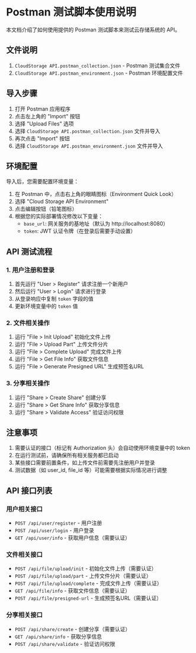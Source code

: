 # Postman 测试脚本使用说明

本文档介绍了如何使用提供的 Postman 测试脚本来测试云存储系统的 API。

## 文件说明

1. `CloudStorage API.postman_collection.json` - Postman 测试集合文件
2. `CloudStorage API.postman_environment.json` - Postman 环境配置文件

## 导入步骤

1. 打开 Postman 应用程序
2. 点击左上角的 "Import" 按钮
3. 选择 "Upload Files" 选项
4. 选择 `CloudStorage API.postman_collection.json` 文件并导入
5. 再次点击 "Import" 按钮
6. 选择 `CloudStorage API.postman_environment.json` 文件并导入

## 环境配置

导入后，您需要配置环境变量：

1. 在 Postman 中，点击右上角的眼睛图标（Environment Quick Look）
2. 选择 "Cloud Storage API Environment"
3. 点击编辑按钮（铅笔图标）
4. 根据您的实际部署情况修改以下变量：
   - `base_url`: 网关服务的基地址（默认为 http://localhost:8080）
   - `token`: JWT 认证令牌（在登录后需要手动设置）

## API 测试流程

### 1. 用户注册和登录

1. 首先运行 "User > Register" 请求注册一个新用户
2. 然后运行 "User > Login" 请求进行登录
3. 从登录响应中复制 `token` 字段的值
4. 更新环境变量中的 `token` 值

### 2. 文件相关操作

1. 运行 "File > Init Upload" 初始化文件上传
2. 运行 "File > Upload Part" 上传文件分片
3. 运行 "File > Complete Upload" 完成文件上传
4. 运行 "File > Get File Info" 获取文件信息
5. 运行 "File > Generate Presigned URL" 生成预签名URL

### 3. 分享相关操作

1. 运行 "Share > Create Share" 创建分享
2. 运行 "Share > Get Share Info" 获取分享信息
3. 运行 "Share > Validate Access" 验证访问权限

## 注意事项

1. 需要认证的接口（标记有 Authorization 头）会自动使用环境变量中的 token
2. 在运行测试前，请确保所有相关服务都已启动
3. 某些接口需要前置条件，如上传文件前需要先注册用户并登录
4. 测试数据（如 user_id, file_id 等）可能需要根据实际情况进行调整

## API 接口列表

### 用户相关接口

- `POST /api/user/register` - 用户注册
- `POST /api/user/login` - 用户登录
- `GET /api/user/info` - 获取用户信息（需要认证）

### 文件相关接口

- `POST /api/file/upload/init` - 初始化文件上传（需要认证）
- `POST /api/file/upload/part` - 上传文件分片（需要认证）
- `POST /api/file/upload/complete` - 完成文件上传（需要认证）
- `GET /api/file/info` - 获取文件信息（需要认证）
- `POST /api/file/presigned-url` - 生成预签名URL（需要认证）

### 分享相关接口

- `POST /api/share/create` - 创建分享（需要认证）
- `GET /api/share/info` - 获取分享信息
- `POST /api/share/validate` - 验证访问权限
